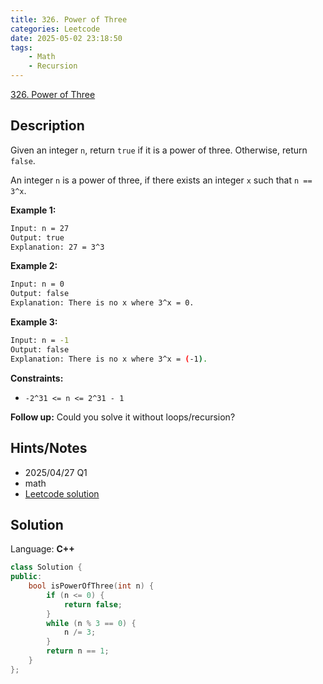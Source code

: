 ```yaml
---
title: 326. Power of Three
categories: Leetcode
date: 2025-05-02 23:18:50
tags:
    - Math
    - Recursion
---
```


[326. Power of Three](https://leetcode.com/problems/power-of-three/description/?envType=company&envId=google&favoriteSlug=google-three-months)

## Description

Given an integer <code>n</code>, return <code>true</code> if it is a power of three. Otherwise, return <code>false</code>.

An integer <code>n</code> is a power of three, if there exists an integer <code>x</code> such that <code>n == 3^x</code>.

**Example 1:**

```bash
Input: n = 27
Output: true
Explanation: 27 = 3^3
```

**Example 2:**

```bash
Input: n = 0
Output: false
Explanation: There is no x where 3^x = 0.
```

**Example 3:**

```bash
Input: n = -1
Output: false
Explanation: There is no x where 3^x = (-1).
```

**Constraints:**

- <code>-2^31 <= n <= 2^31 - 1</code>

**Follow up:**  Could you solve it without loops/recursion?

## Hints/Notes

- 2025/04/27 Q1
- math
- [Leetcode solution](https://leetcode.com/problems/power-of-three/editorial)

## Solution

Language: **C++**

```C++
class Solution {
public:
    bool isPowerOfThree(int n) {
        if (n <= 0) {
            return false;
        }
        while (n % 3 == 0) {
            n /= 3;
        }
        return n == 1;
    }
};
```
